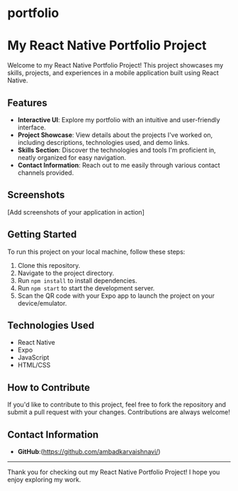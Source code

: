 # portfolio

# My React Native Portfolio Project

Welcome to my React Native Portfolio Project! This project showcases my skills, projects, and experiences in a mobile application built using React Native.

## Features

- **Interactive UI**: Explore my portfolio with an intuitive and user-friendly interface.
- **Project Showcase**: View details about the projects I've worked on, including descriptions, technologies used, and demo links.
- **Skills Section**: Discover the technologies and tools I'm proficient in, neatly organized for easy navigation.
- **Contact Information**: Reach out to me easily through various contact channels provided.

## Screenshots

[Add screenshots of your application in action]

## Getting Started

To run this project on your local machine, follow these steps:

1. Clone this repository.
2. Navigate to the project directory.
3. Run `npm install` to install dependencies.
4. Run `npm start` to start the development server.
5. Scan the QR code with your Expo app to launch the project on your device/emulator.

## Technologies Used

- React Native
- Expo
- JavaScript
- HTML/CSS

## How to Contribute

If you'd like to contribute to this project, feel free to fork the repository and submit a pull request with your changes. Contributions are always welcome!

## Contact Information

- **GitHub**:(https://github.com/ambadkarvaishnavi/)


---

Thank you for checking out my React Native Portfolio Project! I hope you enjoy exploring my work. 
